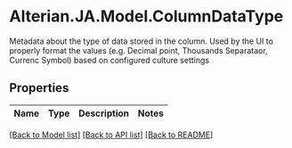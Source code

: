 # Alterian.JA.Model.ColumnDataType
Metadata about the type of data stored in the column. Used by the UI to properly format the values (e.g. Decimal point, Thousands Separataor, Currenc Symbol) based on configured culture settings

## Properties

Name | Type | Description | Notes
------------ | ------------- | ------------- | -------------

[[Back to Model list]](../README.md#documentation-for-models) [[Back to API list]](../README.md#documentation-for-api-endpoints) [[Back to README]](../README.md)

